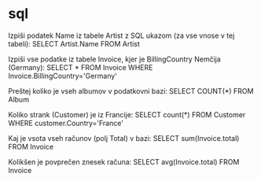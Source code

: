 # sql

Izpiši podatek Name iz tabele Artist z SQL ukazom (za vse vnose v tej tabeli):
SELECT Artist.Name
FROM Artist

Izpiši vse podatke iz tabele Invoice, kjer je BillingCountry Nemčija (Germany):
SELECT *
FROM Invoice
WHERE Invoice.BillingCountry='Germany'

Preštej koliko je vseh albumov v podatkovni bazi:
SELECT COUNT(*)
FROM Album

Koliko strank (Customer) je iz Francije:
SELECT count(*)
FROM Customer
WHERE customer.Country='France'

Kaj je vsota vseh računov (polj Total) v bazi:
SELECT sum(Invoice.total)
FROM Invoice

Kolikšen je povprečen znesek računa:
SELECT avg(Invoice.total)
FROM Invoice



